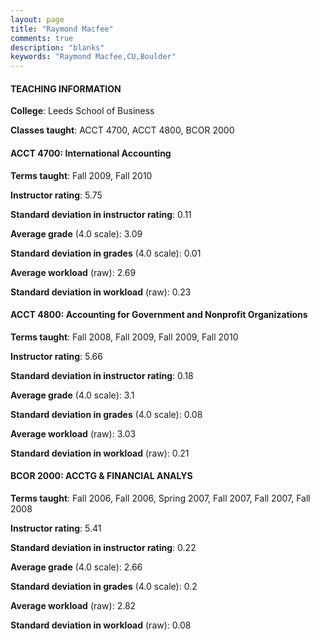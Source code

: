 ```yaml
---
layout: page
title: "Raymond Macfee" 
comments: true
description: "blanks"
keywords: "Raymond Macfee,CU,Boulder"
---
```

<head>
<script src="https://ajax.googleapis.com/ajax/libs/jquery/2.1.3/jquery.min.js"></script>
<script src="https://dl.dropboxusercontent.com/s/pc42nxpaw1ea4o9/highcharts.js?dl=0"></script>
<!-- <script src="../assets/js/highcharts.js"></script> -->
<style type="text/css">@font-face {
	font-family: "Bebas Neue";
	src: url(https://www.filehosting.org/file/details/544349/BebasNeue Regular.otf) format("opentype");
	}
	h1.Bebas { 
		font-family: "Bebas Neue", Verdana, Tahoma;
	}
</style>
</head>
	   
#### TEACHING INFORMATION

**College**: Leeds School of Business

**Classes taught**: ACCT 4700, ACCT 4800, BCOR 2000

#### ACCT 4700: International Accounting

**Terms taught**: Fall 2009, Fall 2010

**Instructor rating**: 5.75

**Standard deviation in instructor rating**: 0.11

**Average grade** (4.0 scale): 3.09

**Standard deviation in grades** (4.0 scale): 0.01

**Average workload** (raw): 2.69

**Standard deviation in workload** (raw): 0.23

#### ACCT 4800: Accounting for Government and Nonprofit Organizations

**Terms taught**: Fall 2008, Fall 2009, Fall 2009, Fall 2010

**Instructor rating**: 5.66

**Standard deviation in instructor rating**: 0.18

**Average grade** (4.0 scale): 3.1

**Standard deviation in grades** (4.0 scale): 0.08

**Average workload** (raw): 3.03

**Standard deviation in workload** (raw): 0.21

#### BCOR 2000: ACCTG & FINANCIAL ANALYS

**Terms taught**: Fall 2006, Fall 2006, Spring 2007, Fall 2007, Fall 2007, Fall 2008

**Instructor rating**: 5.41

**Standard deviation in instructor rating**: 0.22

**Average grade** (4.0 scale): 2.66

**Standard deviation in grades** (4.0 scale): 0.2

**Average workload** (raw): 2.82

**Standard deviation in workload** (raw): 0.08

